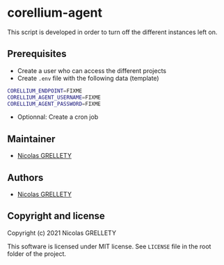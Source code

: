# corellium-agent

This script is developed in order to turn off the different instances left on.

## Prerequisites

- Create a user who can access the different projects
- Create `.env` file with the following data (template)

```bash
CORELLIUM_ENDPOINT=FIXME
CORELLIUM_AGENT_USERNAME=FIXME
CORELLIUM_AGENT_PASSWORD=FIXME
```

- Optionnal: Create a cron job

## Maintainer

- [Nicolas GRELLETY](https://github.com/Nillyr)

## Authors

- [Nicolas GRELLETY](https://github.com/Nillyr)

## Copyright and license

Copyright (c) 2021 Nicolas GRELLETY

This software is licensed under MIT license. See `LICENSE` file in the root folder of the project.
